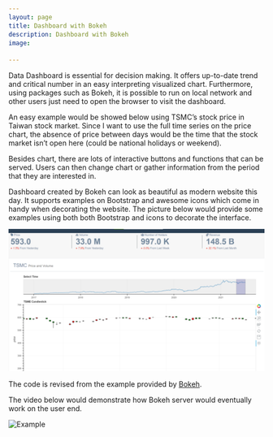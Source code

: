 ```yaml
---
layout: page
title: Dashboard with Bokeh
description: Dashboard with Bokeh
image: 

---
```




Data Dashboard is essential for decision making. It offers up-to-date trend and critical number in an easy interpreting visualized chart. Furthermore, using packages such as Bokeh, it is possible to run on local network and other users just need to open the browser to visit the dashboard. 

 

An easy example would be showed below using TSMC’s stock price in Taiwan stock market. Since I want to use the full time series on the price chart, the absence of price between days would be the time that the stock market isn’t open here (could be national holidays or weekend).

 

Besides chart, there are lots of interactive buttons and functions that can be served. Users can then change chart or gather information from the period that they are interested in. 

 

Dashboard created by Bokeh can look as beautiful as modern website this day. It supports examples on Bootstrap and awesome icons which come in handy when decorating the website. The picture below would provide some examples using both both Bootstrap and icons to decorate the interface.

![designed interface](\assets\images\2021-10-17_Dashboard.png)

The code is revised from the example provided by [Bokeh](https://github.com/bokeh/bokeh/tree/branch-3.0/examples/app/dash).



The video below would demonstrate how Bokeh server would eventually work on the user end.

![Example](\assets\images\[2021-10-17_Dashboard.mp4])
